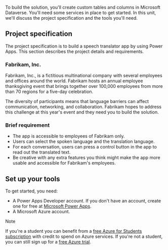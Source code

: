 To build the solution, you'll create custom tables and columns in Microsoft Dataverse. You'll need some services in place to get started. In this unit, we'll discuss the project specification and the tools you'll need.

## Project specification

The project specification is to build a speech translator app by using Power Apps. This section describes the project details and requirements.

### Fabrikam, Inc.

Fabrikam, Inc., is a fictitious multinational company with several employees and offices around the world. Fabrikam hosts an annual employee thanksgiving event that brings together over 100,000 employees from more than 70 regions for a five-day celebration.

The diversity of participants means that language barriers can affect communication, networking, and collaboration. Fabrikam hopes to address this challenge at this year's event and they need you to build the solution.

### Brief requirement

- The app is accessible to employees of Fabrikam only.
- Users can select the spoken language and the translation language.
- For each conversation, users can press a control button in the app to read out the translated text.
- Be creative with any extra features you think might make the app more usable and accessible for Fabrikam's employees.

## Set up your tools

To get started, you need:

- A Power Apps Developer account. If you don't have an account, create one for free at [Microsoft Power Apps](https://powerapps.microsoft.com?WT.mc_id=academic-114984-somelezediko).
- A Microsoft Azure account.

> [!NOTE]
> If you're a student you can benefit from a [free Azure for Students subscription](https://azure.microsoft.com/free/students/?WT.mc_id=academic-114984-somelezediko) with credit to spend on Azure services. If you're not a student, you can still sign up for a [free Azure trial](https://azure.microsoft.com/free/?WT.mc_id=academic-114984-somelezediko).
